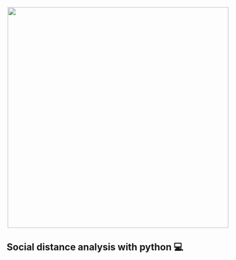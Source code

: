 <p align="center"><a href="#" target="_blank"><img src="https://www.sisecam.com.tr/tr/PublishingImages/sisecam-covid-19-bilgilendirme-detay.jpg" width="500"></a></p>



## Social distance analysis with python  💻



